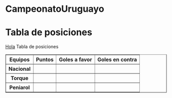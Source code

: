 # CampeonatoUruguayo

<!doctype html>
<html>
    <head>
    <title>Campeonato Uruguayo </title>
    </head>
    <body>
    <h1>Tabla de posiciones</h1>
    <u>Hola</u>
    <caption>Tabla de posiciones</caption>
    <table border ="1">
        <thead>
            <tr>
                <th>Equipos</th>
                <th>Puntos </th>
                <th>Goles a favor</th>
                <th>Goles en contra</th>
            </tr>
        </thead>
        <tbody>
                    <tr>
                <th>Nacional</th>
                <th></th>
                <th></th>
                <th></th>
            </tr>
                    <tr>
                <th>Torque</th>
                <th></th>
                <th></th>
                <th></th>
            </tr>
                        </tr>
                    <tr>
                <th>Peniarol</th>
                <th></th>
                <th></th>
                <th></th>
            </tr>
       </tbody>
    </table>   
    </body>
</html>
